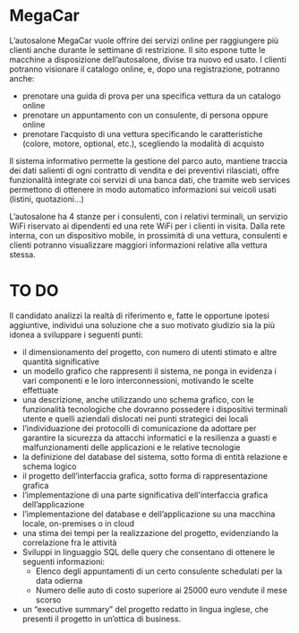 # MegaCar
L’autosalone MegaCar vuole offrire dei servizi online per raggiungere più clienti anche durante le settimane di restrizione. Il sito espone tutte le macchine a disposizione dell’autosalone, divise tra nuovo ed usato. I clienti potranno visionare il catalogo online, e, dopo una registrazione, potranno anche:
*	prenotare una guida di prova per una specifica vettura da un catalogo online
*	prenotare un appuntamento con un consulente, di persona oppure online
*	prenotare l’acquisto di una vettura specificando le caratteristiche (colore, motore, optional, etc.), scegliendo la modalità di acquisto

Il sistema informativo permette la gestione del parco auto, mantiene traccia dei dati salienti di ogni contratto di vendita e dei preventivi rilasciati, offre funzionalità integrate coi servizi di una banca dati, che tramite web services permettono di ottenere in modo automatico informazioni sui veicoli usati (listini, quotazioni…)

L’autosalone ha 4 stanze per i consulenti, con i relativi terminali, un servizio WiFi riservato ai dipendenti ed una rete WiFi per i clienti in visita. Dalla rete interna, con un dispositivo mobile, in prossimità di una vettura, consulenti e clienti potranno visualizzare maggiori informazioni relative alla vettura stessa. 

# TO DO
Il candidato analizzi la realtà di riferimento e, fatte le opportune ipotesi aggiuntive, individui una soluzione che a suo motivato giudizio sia la più idonea a sviluppare i seguenti punti:
* il dimensionamento del progetto, con numero di utenti stimato e altre quantità significative
* un modello grafico che rappresenti il sistema, ne ponga in evidenza i vari componenti e le loro interconnessioni, motivando le scelte effettuate
*	una descrizione, anche utilizzando uno schema grafico, con le funzionalità tecnologiche che dovranno possedere i dispositivi terminali utente e quelli aziendali dislocati nei punti strategici dei locali
*	l’individuazione dei protocolli di comunicazione da adottare per garantire la sicurezza da attacchi informatici e la resilienza a guasti e malfunzionamenti delle applicazioni e le relative tecnologie
*	la definizione del database del sistema, sotto forma di entità relazione e schema logico 
*	il progetto dell’interfaccia grafica, sotto forma di rappresentazione grafica
*	l’implementazione di una parte significativa dell'interfaccia grafica dell’applicazione
*	l’implementazione del database e dell’applicazione su una macchina locale, on-premises o in cloud
*	una stima dei tempi per la realizzazione del progetto, evidenziando la correlazione fra le attività
*	Sviluppi in linguaggio SQL delle query che consentano di ottenere le seguenti informazioni:
    *	Elenco degli appuntamenti di un certo consulente schedulati per la data odierna
    *	Numero delle auto di costo superiore ai 25000 euro vendute il mese scorso
*	un “executive summary” del progetto redatto in lingua inglese, che presenti il progetto in un’ottica di business. 
